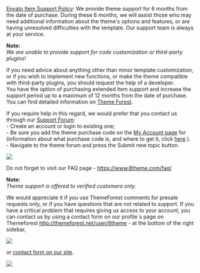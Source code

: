 [Envato Item Support Policy](https://themeforest.net/page/item_support_policy): We provide theme support for 6 months from the date of purchase. During these 6 months, we will assist those who may need additional information about the theme's options and features, or are having unresolved difficulties with the template. Our support team is always at your service. 

**Note:** <br />
*We are unable to provide support for code customization or third-party plugins!*

If you need advice about anything other than minor template customization, or if you wish to implement new functions, or make the theme compatible with third-party plugins, you should request the help of a developer. <br />
You have the option of purchasing extended item support and increase the support period up to a maximum of 12 months from the date of purchase. You can find detailed information on [Theme Forest](https://themeforest.net/page/item_support_policy).

If you require help in this regard, we would prefer that you contact us through our [Support Forum](https://www.8theme.com/forums/legenda-support-forum/): <br />
\- Create an account or login to existing one; <br />
\- Be sure you add the theme purchase code on the [My Account page](https://www.8theme.com/account/) for (information about what purchase code is, and where to get it, click [here](https://www.8theme.com/blog/purchase-code-where-to-download/) ). <br />
\- Navigate to the theme forum and press the Submit new topic button. <br />

![](//olya.8theme.com/theme-docs/legenda-docs/docs/imgs/btn-submit-new-topic.png)

Do not forget to visit our FAQ page - <https://www.8theme.com/faq/>

**Note:** <br />
*Theme support is offered to verified customers only.*

We would appreciate it if you use ThemeForest comments for presale requests only, or if you have questions that are not related to support. If you have a critical problem that requires giving us access to your account, you can contact us by using a contact form on our profile`s page on Themeforest <http://themeforest.net/user/8theme> - at the bottom of the right sidebar,

![](//olya.8theme.com/theme-docs/legenda-docs/docs/imgs/email-8theme.png)

or [contact form on our site](https://www.8theme.com/contact-us/).

![](//olya.8theme.com/theme-docs/legenda-docs/docs/imgs/contact-us-8theme.png)